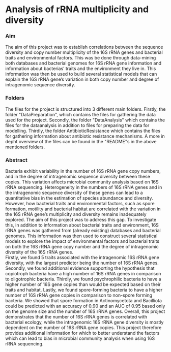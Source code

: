 # Analysis of rRNA multiplicity and diversity
### Aim
The aim of this project was to establish correlations between the sequence diversity and copy 
number multiplicity of the 16S rRNA genes and bacterial traits and environmental factors. 
This was be done through data-mining both databases and bacterial genomes for 16S rRNA 
gene information and information about bacterias’ traits and the environment they live in. 
This information was then be used to build several statistical models that can explain the 16S 
rRNA gene’s variation in both copy number and degree of intragenomic sequence diversity.

### Folders
The files for the project is structured into 3 different main folders. Firstly, the folder "DataPreparation", which contains the files for gathering the data used for the project. Secondly, the folder "DataAnalysis" which contains the files for the dataanalysis in addition to files for preparing the data for modelling. Thirdly, the folder AntibioticResistance which contains the files for gathering information about antibiotic resistance mechanisms. A more in depht overview of the files can be found in the "README"s in the above mentioned folders.

### Abstract
Bacteria exhibit variability in the number of 16S rRNA gene copy numbers, and in the degree
of intragenomic sequence diversity between these copies. This variation affects microbial
community analysis based on 16S rRNA sequencing. Heterogeneity in the numbers of 16S
rRNA genes and in the intragenomic sequence diversity of these genes can lead to a
quantitative bias in the estimation of species abundance and diversity.  
However, how bacterial traits and environmental factors, such as spore formation, motility 
and bacterial habitat are correlated with the variation in the 16S rRNA gene’s multiplicity and 
diversity remains inadequately explored. The aim of this project was to address this gap. 
To investigate this, in addition to information about bacterial traits and environment, 16S 
rRNA genes was gathered from (already existing) databases and bacterial genomes. This 
information was then used to construct several statistical models to explore the impact of 
environmental factors and bacterial traits on both the 16S rRNA gene copy number and the 
degree of intragenomic diversity of the 16S rRNA genes.   
Firstly, we found 5 traits associated with the intragenomic 16S rRNA gene diversity, with the 
largest predictor being the number of 16S rRNA genes. Secondly, we found additional 
evidence supporting the hypothesis that copiotroph bacteria have a high number of 16S rRNA 
genes in comparison to oligotrophic bacteria. Thirdly, we found psychrophilic bacteria to 
have a higher number of 16S gene copies than would be expected based on their traits and 
habitat. Lastly, we found spore-forming bacteria to have a higher number of 16S rRNA gene 
copies in comparison to non-spore forming bacteria. We showed that spore formation in 
Actinomycetota and Bacilliota could be predicted with an accuracy of 0.90 and an AUC of 
0.95 based only on the genome size and the number of 16S rRNA genes. Overall, this project 
demonstrates that the number of 16S rRNA genes is correlated with bacterial ecology, while 
the intragenomic 16S rRNA gene diversity is mostly dependent on the number of 16S rRNA 
gene copies. This project therefore provides additional information for which to better 
understand the factors which can lead to bias in microbial community analysis when using 
16S rRNA sequencing.
